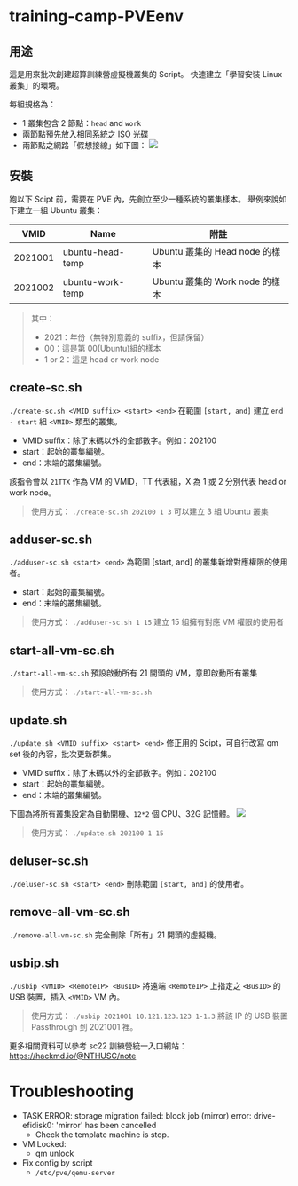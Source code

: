 # training-camp-PVEenv

## 用途
這是用來批次創建超算訓練營虛擬機叢集的 Script。
快速建立「學習安裝 Linux 叢集」的環境。

每組規格為：
- 1 叢集包含 2 節點：`head` and `work`
- 兩節點預先放入相同系統之 ISO 光碟
- 兩節點之網路「假想接線」如下圖：
![](https://i.imgur.com/d608wU1.png)

## 安裝
跑以下 Scipt 前，需要在 PVE 內，先創立至少一種系統的叢集樣本。
舉例來說如下建立一組 Ubuntu 叢集：

| VMID | Name | 附註 |
| -------- | -------- | -------- |
| 2021001 | ubuntu-head-temp|Ubuntu 叢集的 Head node 的樣本 |
| 2021002 | ubuntu-work-temp|Ubuntu 叢集的 Work node 的樣本 |
> 其中：
> - 2021：年份（無特別意義的 suffix，但請保留）
> - 00：這是第 00(Ubuntu)組的樣本
> - 1 or 2：這是 head or work node


## create-sc.sh
`./create-sc.sh <VMID suffix> <start> <end>`
在範圍 `[start, and]` 建立 `end - start` 組 `<VMID>` 類型的叢集。

- VMID suffix：除了末碼以外的全部數字。例如：202100
- start：起始的叢集編號。
- end：末端的叢集編號。

該指令會以 `21TTX` 作為 VM 的 VMID，TT 代表組，X 為 1 或 2 分別代表 head or work node。

>使用方式：
`./create-sc.sh 202100 1 3` 可以建立 3 組 Ubuntu 叢集


## adduser-sc.sh 
`./adduser-sc.sh <start> <end>`
為範圍 [start, and] 的叢集新增對應權限的使用者。

- start：起始的叢集編號。
- end：末端的叢集編號。

>使用方式：
`./adduser-sc.sh 1 15` 建立 15 組擁有對應 VM 權限的使用者

## start-all-vm-sc.sh

`./start-all-vm-sc.sh`
預設啟動所有 21 開頭的 VM，意即啟動所有叢集

>使用方式：
`./start-all-vm-sc.sh`

## update.sh
`./update.sh <VMID suffix> <start> <end>`
修正用的 Scipt，可自行改寫 qm set 後的內容，批次更新群集。

- VMID suffix：除了末碼以外的全部數字。例如：202100
- start：起始的叢集編號。
- end：末端的叢集編號。

下圖為將所有叢集設定為自動開機、`12*2` 個 CPU、32G 記憶體。
![](https://i.imgur.com/CDm6XUt.png)

>使用方式：
`./update.sh 202100 1 15`

## deluser-sc.sh
`./deluser-sc.sh <start> <end>`
刪除範圍 `[start, and]` 的使用者。

## remove-all-vm-sc.sh
`./remove-all-vm-sc.sh`
完全刪除「所有」21 開頭的虛擬機。

## usbip.sh
`./usbip <VMID> <RemoteIP> <BusID>`
將遠端 `<RemoteIP>` 上指定之 `<BusID>` 的 USB 裝置，插入 `<VMID>` VM 內。

>使用方式：
`./usbip 2021001 10.121.123.123 1-1.3` 將該 IP 的 USB 裝置 Passthrough 到 2021001 裡。

更多相關資料可以參考 sc22 訓練營統一入口網站：
https://hackmd.io/@NTHUSC/note


# Troubleshooting

- TASK ERROR: storage migration failed: block job (mirror) error: drive-efidisk0: 'mirror' has been cancelled
    - Check the template machine is stop.
- VM Locked:
    - qm unlock <VMID>
- Fix config by script
    - `/etc/pve/qemu-server`

